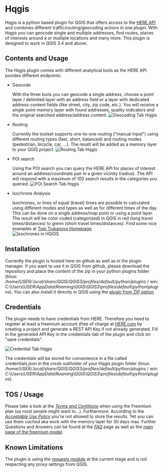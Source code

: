 # Hqgis
Hqgis is a python based plugin for QGIS that offers access to the [HERE API](https://developer.here.com/) and combines different traffic/routing/geocoding actions in one plugin.
With Hqgis you can geocode single and multiple addresses, find routes, places of interests around a or multiple locations and many more.
This plugin is designed to work in QGIS 3.4 and above.

## Contents and Usage
The Hqgis plugin comes with different analytical tools as the HERE API povides different endpoints:
+ Geocode

   With the three tools you can geocode a single address, choose a point layer / delimited layer with an address field or a layer with dedicated address-content fields (like street, city, zip code, etc.). You will receive a single point memory layer with found addresses, quality indicators and the original searched address/address content.
   ![Geocoding Tab Hqgis](https://i.imgur.com/f1KV0NL.png)
+ Routing

   Currently the toolset supports one-to-one routing ("manual input") using different routing types (fast, short, balanced) and routing modes (pedestrian, bicycle, car, ...). The reuslt will be added as a memory layer to your QGIS project.
   ![Routing Tab Hqgis](https://i.imgur.com/vJZQSFn.png)
+ POI search

   Using the POI search you can query the HERE API for places of interest around an address/coordinate pair in a given vicinity (radius). The API will respond with a maximum of 100 search results in the categories you queried.
   ![POI Search Tab Hqgis](https://i.imgur.com/7ALhD7e.png)

+ Isochrone Analysis

   Isochrones, or lines of equal (travel) times are possible to calculated using different modes and types as well as for different times of the day. This can be done on a single address/map point or using a point layer. The result will be color coded (categorized) in QGIS in red (long travel times/distances) to grenn (short travel times/distances). Find some nice examples at [Topi Tjukanovs Homepage](https://tjukanov.org/vintage-isochrones/).  
   ![Isochrones in HQGIS](https://i.imgur.com/pX9qEeJ.png)


## Installation
Currently the plugin is hosted here on github as well as in the plugin manager.
If you want to use it in QGIS from github, please download the repository and place the content of the zip in your python plugins folder (linux: */home/USER/.local/share/QGIS/QGIS3/profiles/default/python/plugins* / win: *C:\Users\USER\AppData\Roaming\QGIS\QGIS3\profiles\default\python\plugins*). You can also install it directly in QGIS using the [plugin from ZIP option](https://gis.stackexchange.com/questions/302196/downloading-and-saving-plugins-for-qgis-3-4)

## Credentials
The plugin needs to have credentials from HERE. Therefore you need to register at least a freemium account (free of charge at [HERE.com](https://developer.here.com/) by creating a project and generate a REST API Key if not already generated.
Fill in the generated API Key in the credentials-tab of the plugin and click on "save credentials".

![Credential Tab Hqgis](https://i.imgur.com/IPvR5LV.png)

The credentials will be stored for convenience in a file called credentials.json in the *creds* subfolder of your Hqgis plugin folder (linux: */home/USER/.local/share/QGIS/QGIS3/profiles/default/python/plugins* / win: *C:\Users\USER\AppData\Roaming\QGIS\QGIS3\profiles\default\python\plugins*).

## TOS / Usage
Please take a look at the [*Terms and Contitions*](https://developer.here.com/terms-and-conditions) when using the Freemium plan (as most people might want to...).
Furthermore:
According to the [*Acceptable Use Policy*](https://legal.here.com/en-gb/terms/acceptable-use-policy) you're not allowed to store the results. Yet you can use them *cached* aka work with the memory layer for 30 days max.
Further Questions and Answers can be found at the [*FAQ*](https://developer.here.com/faqs) page as well as the [main page of the freemium model](https://go.engage.here.com/freemium).

## Known Limitations
The plugin is using the [requests module](http://docs.python-requests.org/en/master/) at the current stage and is not respecting any proxy settings from QGIS.
